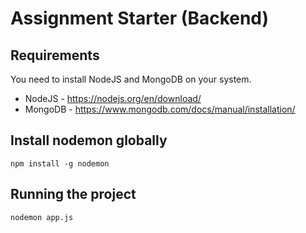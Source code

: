 # Assignment Starter (Backend)

## Requirements

You need to install NodeJS and MongoDB on your system.
- NodeJS - https://nodejs.org/en/download/
- MongoDB - https://www.mongodb.com/docs/manual/installation/




## Install nodemon globally 
    npm install -g nodemon

## Running the project
    nodemon app.js
